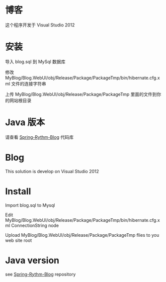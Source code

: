 ﻿博客
====

这个程序开发于 Visual Studio 2012


安装
====

导入 blog.sql 到 MySql 数据库

修改 MyBlog/Blog.WebUI/obj/Release/Package/PackageTmp/bin/hibernate.cfg.xml 文件的连接字符串

上传 MyBlog/Blog.WebUI/obj/Release/Package/PackageTmp 里面的文件到你的网站根目录

Java 版本
====
请查看 <a href="https://github.com/ss22219/Spring-Rythm-Blog">Spring-Rythm-Blog</a> 代码库


Blog
====

This solution is develop on Visual Studio 2012


Install
====

Import blog.sql to Mysql

Edit MyBlog/Blog.WebUI/obj/Release/Package/PackageTmp/bin/hibernate.cfg.xml ConnectionString node

Upload MyBlog/Blog.WebUI/obj/Release/Package/PackageTmp flies to you web site root


Java version
====
see <a href="https://github.com/ss22219/Spring-Rythm-Blog">Spring-Rythm-Blog</a> repository

